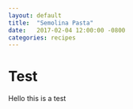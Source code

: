 ```yaml
---
layout: default
title:  "Semolina Pasta"
date:   2017-02-04 12:00:00 -0800
categories: recipes
---
```


# Test

Hello this is a test